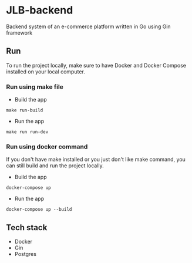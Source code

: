 # JLB-backend
Backend system of an e-commerce platform written in Go using Gin framework

## Run 
To run the project locally, make sure to have Docker and Docker Compose installed on your local computer.

### Run using make file
- Build the app
  
```shell
make run-build
```

- Run the app
```shell
make run run-dev
```
### Run using docker command
If you don't have make installed or you just don't like make command, you can still build and run the project locally.
- Build the app
  
```shell
docker-compose up
```

- Run the app
```shell
docker-compose up --build
```

## Tech stack
- Docker
- Gin
- Postgres
  
